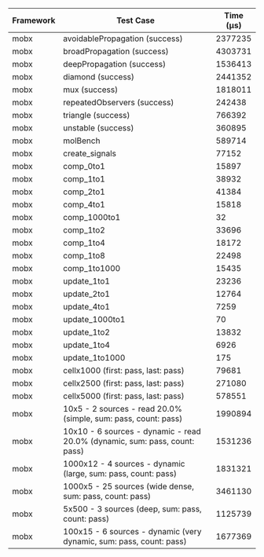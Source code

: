 | Framework | Test Case | Time (μs) |
| --- | --- | --- |
| mobx | avoidablePropagation (success) | 2377235 |
| mobx | broadPropagation (success) | 4303731 |
| mobx | deepPropagation (success) | 1536413 |
| mobx | diamond (success) | 2441352 |
| mobx | mux (success) | 1818011 |
| mobx | repeatedObservers (success) | 242438 |
| mobx | triangle (success) | 766392 |
| mobx | unstable (success) | 360895 |
| mobx | molBench | 589714 |
| mobx | create_signals | 77152 |
| mobx | comp_0to1 | 15897 |
| mobx | comp_1to1 | 38932 |
| mobx | comp_2to1 | 41384 |
| mobx | comp_4to1 | 15818 |
| mobx | comp_1000to1 | 32 |
| mobx | comp_1to2 | 33696 |
| mobx | comp_1to4 | 18172 |
| mobx | comp_1to8 | 22498 |
| mobx | comp_1to1000 | 15435 |
| mobx | update_1to1 | 23236 |
| mobx | update_2to1 | 12764 |
| mobx | update_4to1 | 7259 |
| mobx | update_1000to1 | 70 |
| mobx | update_1to2 | 13832 |
| mobx | update_1to4 | 6926 |
| mobx | update_1to1000 | 175 |
| mobx | cellx1000 (first: pass, last: pass) | 79681 |
| mobx | cellx2500 (first: pass, last: pass) | 271080 |
| mobx | cellx5000 (first: pass, last: pass) | 578551 |
| mobx | 10x5 - 2 sources - read 20.0% (simple, sum: pass, count: pass) | 1990894 |
| mobx | 10x10 - 6 sources - dynamic - read 20.0% (dynamic, sum: pass, count: pass) | 1531236 |
| mobx | 1000x12 - 4 sources - dynamic (large, sum: pass, count: pass) | 1831321 |
| mobx | 1000x5 - 25 sources (wide dense, sum: pass, count: pass) | 3461130 |
| mobx | 5x500 - 3 sources (deep, sum: pass, count: pass) | 1125739 |
| mobx | 100x15 - 6 sources - dynamic (very dynamic, sum: pass, count: pass) | 1677369 |
